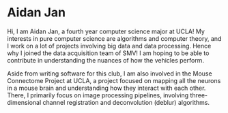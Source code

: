 # Aidan Jan

Hi, I am Aidan Jan, a fourth year computer science major at UCLA!  My interests in pure computer science are algorithms and computer theory, and I work on a lot of projects involving big data and data processing.  Hence why I joined the data acquisition team of SMV!  I am hoping to be able to contribute in understanding the nuances of how the vehicles perform.

Aside from writing software for this club, I am also involved in the Mouse Connectome Project at UCLA, a project focused on mapping all the neurons in a mouse brain and understanding how they interact with each other.  There, I primarily focus on image processing pipelines, involving three-dimensional channel registration and deconvolution (deblur) algorithms.




